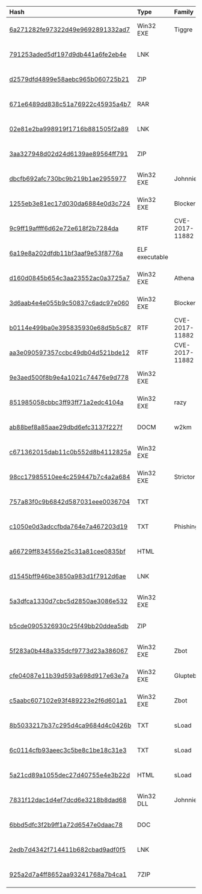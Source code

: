 |Hash|Type|Family|First_Seen|Name|
|:--|:--|:--|:--|:--|
|[6a271282fe97322d49e9692891332ad7](https://www.virustotal.com/gui/file/6a271282fe97322d49e9692891332ad7)|Win32 EXE|Tiggre|2019-10-17 17:22:48|.|
|[791253aded5df197d9db441a6fe2eb4e](https://www.virustotal.com/gui/file/791253aded5df197d9db441a6fe2eb4e)|LNK||2019-10-17 10:37:59|Eligibilty.pdf.lnk|
|[d2579dfd4899e58aebc965b060725b21](https://www.virustotal.com/gui/file/d2579dfd4899e58aebc965b060725b21)|ZIP||2019-10-15 09:29:09|Registration_Details.zip|
|[671e6489dd838c51a76922c45935a4b7](https://www.virustotal.com/gui/file/671e6489dd838c51a76922c45935a4b7)|RAR||2019-07-12 16:51:33|shipment.rar|
|[02e81e2ba998919f1716b881505f2a89](https://www.virustotal.com/gui/file/02e81e2ba998919f1716b881505f2a89)|LNK||2019-05-26 02:29:22| |
|[3aa327948d02d24d6139ae89564ff791](https://www.virustotal.com/gui/file/3aa327948d02d24d6139ae89564ff791)|ZIP||2019-05-25 23:24:28|CNS_Guidelines_2019.zip|
|[dbcfb692afc730bc9b219b1ae2955977](https://www.virustotal.com/gui/file/dbcfb692afc730bc9b219b1ae2955977)|Win32 EXE|Johnnie|2019-04-10 20:44:47| |
|[1255eb3e81ec17d030da6884e0d3c724](https://www.virustotal.com/gui/file/1255eb3e81ec17d030da6884e0d3c724)|Win32 EXE|Blocker|2019-03-16 04:44:36|9bc75c69ead3c8ae7297911c3603cecc3f3d3c739cd5ebb60b111af1939c6952.exe|
|[9c9ff19affff6d62e72e618f2b7284da](https://www.virustotal.com/gui/file/9c9ff19affff6d62e72e618f2b7284da)|RTF|CVE-2017-11882|2019-02-25 10:46:31|Pay_Slip2.txt|
|[6a19e8a202dfdb11bf3aaf9e53f8776a](https://www.virustotal.com/gui/file/6a19e8a202dfdb11bf3aaf9e53f8776a)|ELF executable||2019-02-20 05:50:23|intern|
|[d160d0845b654c3aa23552ac0a3725a7](https://www.virustotal.com/gui/file/d160d0845b654c3aa23552ac0a3725a7)|Win32 EXE|Athena|2019-01-01 04:16:22|Betrayal_of_Pakistan_by_China.exe|
|[3d6aab4e4e055b9c50837c6adc97e060](https://www.virustotal.com/gui/file/3d6aab4e4e055b9c50837c6adc97e060)|Win32 EXE|Blocker|2018-12-11 08:48:05|ISI_Role_Sino-PAK_Nuclear_Deal.exe|
|[b0114e499ba0e395835930e68d5b5c87](https://www.virustotal.com/gui/file/b0114e499ba0e395835930e68d5b5c87)|RTF|CVE-2017-11882|2018-07-05 05:58:16|Car%20Sticker.rtf|
|[aa3e090597357ccbc49db04d521bde12](https://www.virustotal.com/gui/file/aa3e090597357ccbc49db04d521bde12)|RTF|CVE-2017-11882|2018-05-08 07:01:29|MV_Sticker.rtf|
|[9e3aed500f8b9e4a1021c74476e9d778](https://www.virustotal.com/gui/file/9e3aed500f8b9e4a1021c74476e9d778)|Win32 EXE||2018-03-05 05:53:27|Emergency-Contact-Numbers.pdf.exe|
|[851985058cbbc3ff93ff71a2edc4104a](https://www.virustotal.com/gui/file/851985058cbbc3ff93ff71a2edc4104a)|Win32 EXE|razy|2018-02-09 12:36:20|205a3085d06cbf66d30cc5a2614390027fe75ee2|
|[ab88bef8a85aae29dbd6efc3137f227f](https://www.virustotal.com/gui/file/ab88bef8a85aae29dbd6efc3137f227f)|DOCM|w2km|2018-01-08 22:07:55|learnObot.docm|
|[c671362015dab11c0b552d8b4112825a](https://www.virustotal.com/gui/file/c671362015dab11c0b552d8b4112825a)|Win32 EXE||2017-07-20 12:36:46|Karachi%20GOlf%20Club%20Newsletter%20june%202017.pdf.exe|
|[98cc17985510ee4c259447b7c4a2a684](https://www.virustotal.com/gui/file/98cc17985510ee4c259447b7c4a2a684)|Win32 EXE|Strictor|2017-05-12 06:51:13|loc.exe|
|[757a83f0c9b6842d587031eee0036704](https://www.virustotal.com/gui/file/757a83f0c9b6842d587031eee0036704)|TXT||2021-02-22 01:50:25| |
|[c1050e0d3adccfbda764e7a467203d19](https://www.virustotal.com/gui/file/c1050e0d3adccfbda764e7a467203d19)|TXT|PhishingSite|2021-02-22 01:48:15| |
|[a66729ff834556e25c31a81cee0835bf](https://www.virustotal.com/gui/file/a66729ff834556e25c31a81cee0835bf)|HTML||2021-02-17 12:11:07|payload_1.bin|
|[d1545bff946be3850a983d1f7912d6ae](https://www.virustotal.com/gui/file/d1545bff946be3850a983d1f7912d6ae)|LNK||2021-02-17 09:52:28|c:\users\administrator\appdata\local\temp\huh\reply_to_hmc_query.lnk|
|[5a3dfca1330d7cbc5d2850ae3086e532](https://www.virustotal.com/gui/file/5a3dfca1330d7cbc5d2850ae3086e532)|Win32 EXE||2021-02-17 06:10:00|C:\Users\Adam Smith\Desktop\HttpService.exe|
|[b5cde0905326930c25f49bb20ddea5db](https://www.virustotal.com/gui/file/b5cde0905326930c25f49bb20ddea5db)|ZIP||2021-02-17 05:36:18|SUPPLY_OF_03_TON_MOT_CRANE_HOIST.zip|
|[5f283a0b448a335dcf9773d23a386067](https://www.virustotal.com/gui/file/5f283a0b448a335dcf9773d23a386067)|Win32 EXE|Zbot|2021-01-14 04:33:57|Malware_MSEXE_0fcf0689b4e859e41974842eba5a8a8ea636d1d6dd07cc7ce89ab3cf649620ae|
|[cfe04087e11b39d593a698d917e63e7a](https://www.virustotal.com/gui/file/cfe04087e11b39d593a698d917e63e7a)|Win32 EXE|Glupteba|2021-01-14 04:30:03|Malware_MSEXE_74846e86026d403929c30d42b4009017ff48e5b876a66a2862531e398c21b53b|
|[c5aabc607102e93f489223e2f6d601a1](https://www.virustotal.com/gui/file/c5aabc607102e93f489223e2f6d601a1)|Win32 EXE|Zbot|2020-12-14 04:35:30|C:\appdata\document.exe|
|[8b5033217b37c295d4ca9684d4c0426b](https://www.virustotal.com/gui/file/8b5033217b37c295d4ca9684d4c0426b)|TXT|sLoad|2020-09-02 21:00:24|071d5c44d21c365c13133d46b93a94bc.js|
|[6c0114cfb93aeec3c5be8c1be18c31e3](https://www.virustotal.com/gui/file/6c0114cfb93aeec3c5be8c1be18c31e3)|TXT|sLoad|2020-09-02 11:08:36|49a44d2927200e7c12b2c72ee6d745d9ff3911ed0e008dbef0263b011a8118d6.js|
|[5a21cd89a1055dec27d40755e4e3b22d](https://www.virustotal.com/gui/file/5a21cd89a1055dec27d40755e4e3b22d)|HTML|sLoad|2020-09-02 10:00:17|PdDOnR[1].bin|
|[7831f12dac1d4ef7dcd6e3218b8dad68](https://www.virustotal.com/gui/file/7831f12dac1d4ef7dcd6e3218b8dad68)|Win32 DLL|Johnnie|2020-07-08 17:33:14|GfSFMitE.dll|
|[6bbd5dfc3f2b9ff1a72d6547e0daac78](https://www.virustotal.com/gui/file/6bbd5dfc3f2b9ff1a72d6547e0daac78)|DOC||2020-07-08 17:33:12|Report.doc|
|[2edb7d4342f714411b682cbad9adf0f5](https://www.virustotal.com/gui/file/2edb7d4342f714411b682cbad9adf0f5)|LNK||2020-07-08 16:29:21|Reports.doc.lnk|
|[925a2d7a4ff8652aa93241768a7b4ca1](https://www.virustotal.com/gui/file/925a2d7a4ff8652aa93241768a7b4ca1)|7ZIP||2020-07-08 11:14:19|Reports.7z|
